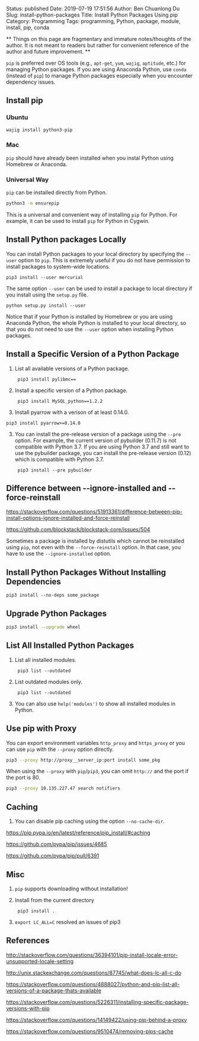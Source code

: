 Status: published
Date: 2019-07-19 17:51:56
Author: Ben Chuanlong Du
Slug: install-python-packages
Title: Install Python Packages Using pip
Category: Programming
Tags: programming, Python, package, module, install, pip, conda

**
Things on this page are fragmentary and immature notes/thoughts of the author.
It is not meant to readers but rather for convenient reference of the author and future improvement.
**


`pip` is preferred over OS tools
(e.g., `apt-get`, `yum`, `wajig`, `aptitude`, etc.) for managing Python packages.
If you are using Anaconda Python,
use `conda` (instead of `pip`) to manage Python packages
especially when you encounter dependency issues.

## Install pip

### Ubuntu

```Bash
wajig install python3-pip
```

### Mac

`pip` should have already been installed when you instal Python using Homebrew or Anaconda.

### Universal Way

`pip` can be installed directly from Python.

```Bash
python3 -m ensurepip
```

This is a universal and convenient way of installing `pip` for Python.
For example,
it can be used to install `pip` for Python in Cygwin.


## Install Python packages Locally

You can install Python packages to your local directory 
by specifying the `--user` option to `pip`.
This is extremely useful if you do not have permission 
to install packages to system-wide locations.

    pip3 install --user mercurial

The same option `--user` can be used to install a package to local directory
if you install using the `setup.py` file.

    python setup.py install --user

Notice that if your Python is installed by Homebrew or you are using Anaconda Python,
the whole Python is installed to your local directory,
so that you do not need to use the `--user` option when installing Python packages.

## Install a Specific Version of a Python Package

1. List all available versions of a Python package. 

        pip3 install pylibmc==

2. Install a specific version of a Python package.

        pip3 install MySQL_python==1.2.2

3. Install pyarrow with a verison of at least 0.14.0.
```
pip3 install pyarrow>=0.14.0
```

3. You can install the pre-release version of a package using the `--pre` option.
    For example, 
    the current version of pybuilder (0.11.7) is not compatible with Python 3.7.
    If you are using Python 3.7 and still want to use the pybuilder package, 
    you can install the pre-release version (0.12) which is compatible with Python 3.7.

        pip3 install --pre pybuilder

## Difference between --ignore-installed and --force-reinstall

https://stackoverflow.com/questions/51913361/difference-between-pip-install-options-ignore-installed-and-force-reinstall

https://github.com/blockstack/blockstack-core/issues/504

Sometimes a package is installed by distutils
which cannot be reinstalled using `pip`, 
not even with the `--force-reinstall` option.
In that case, 
you have to use the `--ignore-installed` option.

## Install Python Packages Without Installing Dependencies

```
pip3 install --no-deps some_package
```

## Upgrade Python Packages

```sh
pip3 install --upgrade wheel
```

## List All Installed Python Packages

1. List all installed modules.

        pip3 list --outdated

2. List outdated modules only.

        pip3 list --outdated

3. You can also use `help('modules')` to show all installed modules in Python.

## Use pip with Proxy

You can export environment variables `http_proxy` and `https_proxy`
or you can use `pip` with the `--proxy` option directly.
```Bash
pip3 --proxy http://proxy__server_ip:port install some_pkg
```
When using the `--proxy` with `pip`/`pip3`, 
you can omit `http://` and the port if the port is 80.
```Bash
pip3 --proxy 10.135.227.47 search notifiers
```

## Caching

1. You can disable pip caching using the option `--no-cache-dir`.

https://pip.pypa.io/en/latest/reference/pip_install/#caching


https://github.com/pypa/pip/issues/4685

https://github.com/pypa/pip/pull/6391

## Misc

1. `pip` supports downloading without installation!

2. Install from the current directory

        pip3 install .

4. `export LC_ALL=C` resolved an issues of pip3

## References

http://stackoverflow.com/questions/36394101/pip-install-locale-error-unsupported-locale-setting

http://unix.stackexchange.com/questions/87745/what-does-lc-all-c-do

https://stackoverflow.com/questions/4888027/python-and-pip-list-all-versions-of-a-package-thats-available

https://stackoverflow.com/questions/5226311/installing-specific-package-versions-with-pip

https://stackoverflow.com/questions/14149422/using-pip-behind-a-proxy

https://stackoverflow.com/questions/9510474/removing-pips-cache
